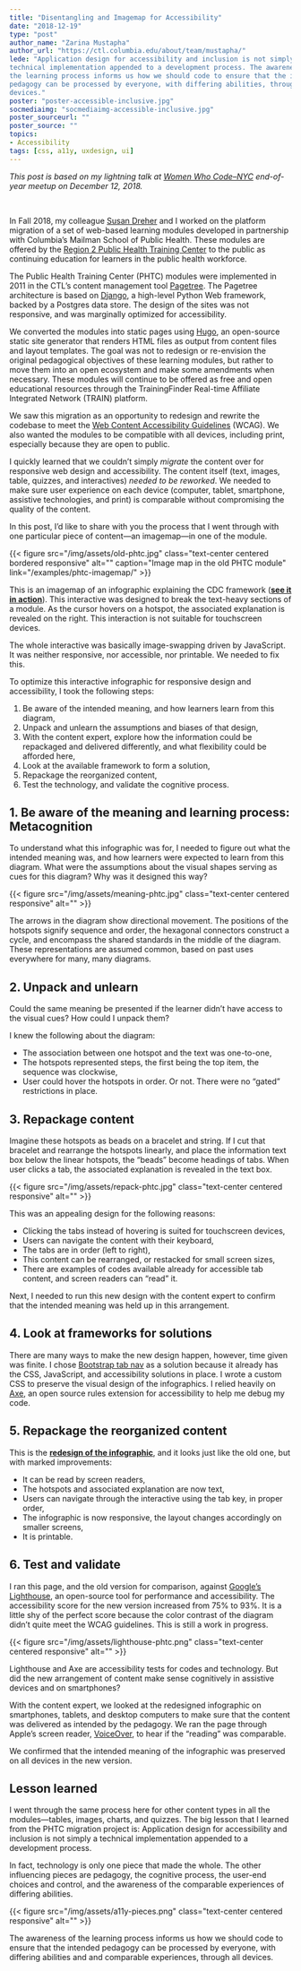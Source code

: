 ```yaml
---
title: "Disentangling and Imagemap for Accessibility"
date: "2018-12-19"
type: "post"
author_name: "Zarina Mustapha"
author_url: "https://ctl.columbia.edu/about/team/mustapha/"
lede: "Application design for accessibility and inclusion is not simply a
technical implementation appended to a development process. The awareness of
the learning process informs us how we should code to ensure that the intended
pedagogy can be processed by everyone, with differing abilities, through all
devices."
poster: "poster-accessible-inclusive.jpg"
socmediaimg: "socmediaimg-accessible-inclusive.jpg"
poster_sourceurl: ""
poster_source: ""
topics: 
- Accessibility
tags: [css, a11y, uxdesign, ui]
---
```


_This post is based on my lightning talk at [Women Who
Code–NYC](https://www.womenwhocode.com/nyc) end-of-year meetup on December 12,
2018._

&nbsp;

In Fall 2018, my colleague
[Susan Dreher](https://ctl.columbia.edu/about/team/dreher/)
and I worked on the platform migration of a set of web-based learning modules
developed in partnership with Columbia’s Mailman School of Public Health.
These modules are offered by the
[Region 2 Public Health Training Center](https://region2phtc.org/)
to the public as continuing education for learners in the public health workforce.

The Public Health Training Center (PHTC) modules were implemented in 2011 in
the CTL’s content management tool
[Pagetree](https://github.com/ccnmtl/django-pagetree). The Pagetree
architecture is based on [Django](https://www.djangoproject.com), a high-level
Python Web framework, backed by a Postgres data store. The design of the sites
was not responsive, and was marginally optimized for accessibility.

We converted the modules into static pages using [Hugo](https://gohugo.io), an
open-source static site generator that renders HTML files as output from
content files and layout templates. The goal was not to redesign or re-envision
the original pedagogical objectives of these learning modules, but rather to
move them into an open ecosystem and make some amendments when necessary. These
modules will continue to be offered as free and open educational resources
through the TrainingFinder Real-time Affiliate Integrated Network (TRAIN)
platform.

We saw this migration as an opportunity to redesign and rewrite the codebase to
meet the [Web Content Accessibility Guidelines](https://www.w3.org/WAI/)
(WCAG). We also wanted the modules to be compatible with all devices, including
print, especially because they are open to public.

I quickly learned that we couldn’t simply _migrate_ the content over
for responsive web design and accessibility. The content itself (text, images,
table, quizzes, and interactives) _needed to be reworked_.  We needed to make
sure user experience on each device (computer, tablet, smartphone, assistive
technologies, and print) is comparable without compromising the quality of the
content. 

In this post, I’d like to share with you the process that I went through with
one particular piece of content—an imagemap—in one of the module.

{{< figure src="/img/assets/old-phtc.jpg" class="text-center centered bordered responsive" alt="" caption="Image map in the old PHTC module" link="/examples/phtc-imagemap/" >}}

This is an imagemap of an infographic explaining the CDC framework
(__[see it in action](/examples/phtc-imagemap/)__).
This interactive was designed to break the text-heavy sections of a module. As
the cursor hovers on a hotspot, the associated explanation is revealed on the
right. This interaction is not suitable for touchscreen devices. 

The whole interactive was basically image-swapping driven by JavaScript. It was
neither responsive, nor accessible, nor printable. We needed to fix this.

To optimize this interactive infographic for responsive design and
accessibility, I took the following steps: 

1. Be aware of the intended meaning, and how learners learn from this diagram,
2. Unpack and unlearn the assumptions and biases of that design,
3. With the content expert, explore how the information could be repackaged and
delivered differently, and what flexibility could be afforded here,
4. Look at the available framework to form a solution,
5. Repackage the reorganized content,
6. Test the technology, and validate the cognitive process.

## 1. Be aware of the meaning and learning process: Metacognition

To understand what this infographic was for, I needed to figure out what the
intended meaning was, and how learners were expected to learn from this
diagram. What were the assumptions about the visual shapes serving as cues for
this diagram? Why was it designed this way?

{{< figure src="/img/assets/meaning-phtc.jpg" class="text-center centered responsive" alt="" >}}

The arrows in the diagram show directional movement. The positions of the
hotspots signify sequence and order, the hexagonal connectors construct a
cycle, and encompass the shared standards in the middle of the diagram. These
representations are assumed common, based on past uses everywhere for many,
many diagrams.

## 2. Unpack and unlearn

Could the same meaning be presented if the learner didn’t have access to the
visual cues? How could I unpack them?

I knew the following about the diagram:

* The association between one hotspot and the text was one-to-one,
* The hotspots represented steps, the first being the top item, the sequence
was clockwise,
* User could hover the hotspots in order. Or not. There were no “gated”
restrictions in place.

## 3. Repackage content

Imagine these hotspots as beads on a bracelet and string. If I cut that
bracelet and rearrange the hotspots linearly, and place the information text
box below the linear hotspots, the “beads” become headings of tabs. When user
clicks a tab, the associated explanation is revealed in the text box.

{{< figure src="/img/assets/repack-phtc.jpg" class="text-center centered responsive" alt="" >}}

This was an appealing design for the following reasons:

* Clicking the tabs instead of hovering is suited for touchscreen devices,
* Users can navigate the content with their keyboard,
* The tabs are in order (left to right),
* This content can be rearranged, or restacked for small screen sizes,
* There are examples of codes available already for accessible tab content, and
screen readers can “read” it.

Next, I needed to run this new design with the content expert to confirm that
the intended meaning was held up in this arrangement.

## 4. Look at frameworks for solutions

There are many ways to make the new design happen, however, time given was
finite. I chose
[Bootstrap tab nav](https://getbootstrap.com/docs/4.1/components/navs/#tabs)
as a solution because it already has the CSS, JavaScript, and accessibility
solutions in place. I wrote a custom CSS to preserve the visual design of the
infographics. I relied heavily on [Axe](https://www.deque.com/axe/), an open
source rules extension for accessibility to help me debug my code.

## 5. Repackage the reorganized content

This is the __[redesign of the infographic](/examples/phtc-imagemap-redo/)__,
and it looks just like the old one, but with marked improvements:

* It can be read by screen readers,
* The hotspots and associated explanation are now text,
* Users can navigate through the interactive using the tab key, in proper
order,
* The infographic is now responsive, the layout changes accordingly on smaller
screens,
* It is printable.

## 6. Test and validate

I ran this page, and the old version for comparison, against
[Google’s Lighthouse](https://developers.google.com/web/tools/lighthouse/), an
open-source tool for performance and accessibility. The accessibility score for
the new version increased from 75% to 93%. It is a little shy of the perfect
score because the color contrast of the diagram didn’t quite meet the WCAG
guidelines. This is still a work in progress.

{{< figure src="/img/assets/lighthouse-phtc.png" class="text-center centered responsive" alt="" >}}

Lighthouse and Axe are accessibility tests for codes and technology. But did
the new arrangement of content make sense cognitively in assistive devices and
on smartphones?

With the content expert, we looked at the redesigned infographic on
smartphones, tablets, and desktop computers to make sure that the content was
delivered as intended by the pedagogy. We ran the page through Apple’s screen
reader, [VoiceOver](https://www.apple.com/accessibility/mac/vision/),
to hear if the “reading” was comparable.

We confirmed that the intended meaning of the infographic was preserved on all
devices in the new version.

## Lesson learned

I went through the same process here for other content types in all the
modules—tables, images, charts, and quizzes. The big lesson that I learned from
the PHTC migration project is: Application design for accessibility and
inclusion is not simply a technical implementation appended to a development
process.

In fact, technology is only one piece that made the whole. The other
influencing pieces are pedagogy, the cognitive process, the user-end choices
and control, and the awareness of the comparable experiences of differing
abilities.

{{< figure src="/img/assets/a11y-pieces.png" class="text-center centered responsive" alt="" >}}

The awareness of the learning process informs us how we should code to ensure
that the intended pedagogy can be processed by everyone, with differing
abilities and and comparable experiences, through all devices.
